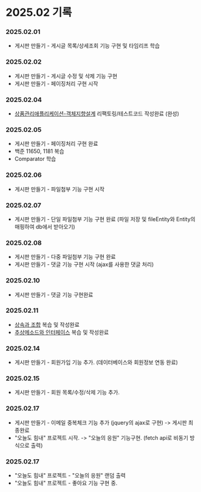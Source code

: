 # 2025.02 기록</br>
### 2025.02.01
* 게시판 만들기 - 게시글 목록/상세조회 기능 구현 및 타임리프 학습
   
### 2025.02.02
* 게시판 만들기 - 게시글 수정 및 삭제 기능 구현
* 게시판 만들기 - 페이징처리 구현 시작

### 2025.02.04
* [상품관리애플리케이션-객체지향설계](https://github.com/dbalsk/TIL/blob/main/OOD/%EC%83%81%ED%92%88%EA%B4%80%EB%A6%AC%EC%95%A0%ED%94%8C%EB%A6%AC%EC%BC%80%EC%9D%B4%EC%85%98_OOD.md) 리팩토링/테스트코드 작성완료 (완성)

### 2025.02.05
* 게시판 만들기 - 페이징처리 구현 완료
* 백준 11650, 1181 복습
* Comparator 학습 

### 2025.02.06
* 게시판 만들기 - 파일첨부 기능 구현 시작

### 2025.02.07
* 게시판 만들기 - 단일 파일첨부 기능 구현 완료 (파일 저장 및 fileEntity와 Entity의 매핑하여 db에서 받아오기) 

### 2025.02.08
* 게시판 만들기 - 다중 파일첨부 기능 구현 완료
* 게시판 만들기 - 댓글 기능 구현 시작 (ajax를 사용한 댓글 처리)

### 2025.02.10
* 게시판 만들기 - 댓글 기능 구현완료

### 2025.02.11
* [상속과 조합](https://github.com/dbalsk/TIL/blob/main/JAVA/%EC%83%81%EC%86%8D-%EC%A1%B0%ED%95%A9.md) 복습 및 작성완료
* [추상메소드와 인터페이스](https://github.com/dbalsk/TIL/blob/main/JAVA/%EC%B6%94%EC%83%81%ED%81%B4%EB%9E%98%EC%8A%A4-%EC%9D%B8%ED%84%B0%ED%8E%98%EC%9D%B4%EC%8A%A4.md) 복습 및 작성완료

### 2025.02.14
* 게시판 만들기 - 회원가입 기능 추가. (데이터베이스와 회원정보 연동 완료)

### 2025.02.15
* 게시판 만들기 - 회원 목록/수정/삭제 기능 추가.

### 2025.02.17
* 게시판 만들기 - 이메일 중복체크 기능 추가 (jquery의 ajax로 구현) -> 게시판 최종완료
* "오늘도 힘내" 프로젝트 시작. -> "오늘의 응원" 기능구현. (fetch api로 비동기 방식으로 출력)   

### 2025.02.17
* "오늘도 힘내" 프로젝트 - "오늘의 응원" 랜덤 출력
* "오늘도 힘내" 프로젝트 - 좋아요 기능 구현 중.
